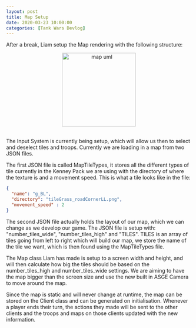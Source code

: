 ```yaml
---
layout: post
title: Map Setup
date: 2020-03-23 10:00:00
categories: [Tank Wars Devlog]
---
```


After a break, Liam setup the Map rendering with the following structure:

<center><img src="{{ site.baseurl }}/assets/TankWars/map_uml.png" alt="map uml" style="height: 200px;" /></center><br>

The Input System is currently being setup, which will allow us then to select and deselect tiles and troops. Currently we are loading in a map from two JSON files. 

The first JSON file is called MapTileTypes, it stores all the different types of tile currently in the Kenney Pack we are using with the directory of where the texture is and a movement speed. This is what a tile looks like in the file:

```json
{
  "name": "g_BL",
  "directory": "tileGrass_roadCornerLL.png",
  "movement_speed" : 2
}
```

The second JSON file actually holds the layout of our map, which we can change as we develop our game. The JSON file is setup with: "number_tiles_wide", "number_tiles_high" and "TILES". TILES is an array of tiles going from left to right which will build our map, we store the name of the tile we want, which is then found using the MapTileTypes file.

The Map class Liam has made is setup to a screen width and height, and will then calculate how big the tiles should be based on the number_tiles_high and number_tiles_wide settings. We are aiming to have the map bigger than the screen size and use the new built in ASGE Camera to move around the map. 

Since the map is static and will never change at runtime, the map can be stored on the Client class and can be generated on initialisation. Whenever a player ends their turn, the actions they made will be sent to the other clients and the troops and maps on those clients updated with the new information. 
